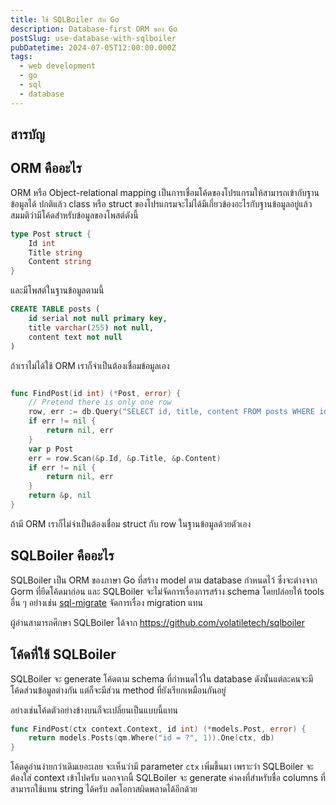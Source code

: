 ```yaml
---
title: ใช้ SQLBoiler กับ Go
description: Database-first ORM ของ Go
postSlug: use-database-with-sqlboiler
pubDatetime: 2024-07-05T12:00:00.000Z
tags:
  - web development
  - go
  - sql
  - database
---
```


## สารบัญ

## ORM คืออะไร

ORM หรือ Object-relational mapping เป็นการเชื่อมโค้ดของโปรแกรมให้สามารถเข้ากับฐานข้อมูลได้
ปกติแล้ว class หรือ struct ของโปรแกรมจะไม่ได้มีเกี่ยวข้องอะไรกับฐานข้อมูลอยู่แล้ว
สมมติว่ามีโค้ดสำหรับข้อมูลของโพสต์ดังนี้

```go
type Post struct {
    Id int
    Title string
    Content string
}
```

และมีโพสต์ในฐานข้อมูลตามนี้

```sql
CREATE TABLE posts (
    id serial not null primary key,
    title varchar(255) not null,
    content text not null
)
```

ถ้าเราไม่ได้ใช้ ORM เราก็จำเป็นต้องเชื่อมข้อมูลเอง

```go

func FindPost(id int) (*Post, error) {
    // Pretend there is only one row
    row, err := db.Query("SELECT id, title, content FROM posts WHERE id = ?", id)
    if err != nil {
        return nil, err
    }
    var p Post
    err = row.Scan(&p.Id, &p.Title, &p.Content)
    if err != nil {
        return nil, err
    }
    return &p, nil
}
```

ถ้ามี ORM เราก็ไม่จำเป็นต้องเชื่อม struct กับ row ในฐานข้อมูลด้วยตัวเอง

## SQLBoiler คืออะไร

SQLBoiler เป็น ORM ของภาษา Go ที่สร้าง model ตาม database กำหนดไว้
ซึ่งจะต่างจาก Gorm ที่ยึดโค้ดมาก่อน และ SQLBoiler จะไม่จัดการเรื่องการสร้าง schema
โดยปล่อยให้ tools อื่น ๆ อย่างเช่น [sql-migrate](https://github.com/rubenv/sql-migrate) จัดการเรื่อง
migration แทน

ผู้อ่านสามารถศึกษา SQLBoiler ได้จาก https://github.com/volatiletech/sqlboiler

## โค้ดที่ใช้ SQLBoiler

SQLBoiler จะ generate โค้ดตาม schema ที่กำหนดไว้ใน database ดังนั้นแต่ละคนจะมีโค้ดส่วนข้อมูลต่างกัน
แต่ก็จะมีส่วน method ที่ยังเรียกเหมือนกันอยู่

อย่างเช่นโค้ดตัวอย่างข้างบนก็จะเปลี่ยนเป็นแบบนี้แทน

```go
func FindPost(ctx context.Context, id int) (*models.Post, error) {
    return models.Posts(qm.Where("id = ?", 1)).One(ctx, db)
}
```

โค้ดดูอ่านง่ายกว่าเดิมเยอะเลย จะเห็นว่ามี parameter `ctx` เพิ่มขึ้นมา เพราะว่า SQLBoiler จะต้องใส่ context เข้าไปครับ นอกจากนี้ SQLBoiler จะ generate ค่าคงที่สำหรับชื่อ columns ที่สามารถใช้แทน string ได้ครับ ลดโอกาสผิดพลาดได้อีกด้วย

